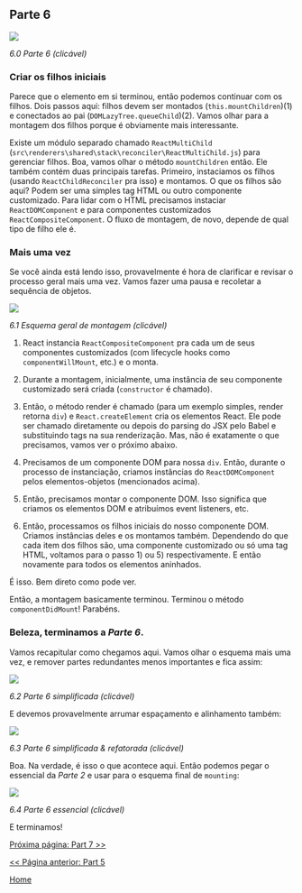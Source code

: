 ## Parte 6

[![](https://rawgit.com/Bogdan-Lyashenko/Under-the-hood-ReactJS/master/stack/images/6/part-6.svg)](https://rawgit.com/Bogdan-Lyashenko/Under-the-hood-ReactJS/master/stack/images/6/part-6.svg)

<em>6.0 Parte 6 (clicável)</em>

### Criar os filhos iniciais

Parece que o elemento em si terminou, então podemos continuar com os filhos. Dois passos aqui: filhos devem ser montados (`this.mountChildren`)(1) e conectados ao pai (`DOMLazyTree.queueChild`)(2). Vamos olhar para a montagem dos filhos porque é obviamente mais interessante.

Existe um módulo separado chamado `ReactMultiChild` (`src\renderers\shared\stack\reconciler\ReactMultiChild.js`) para gerenciar filhos. Boa, vamos olhar o método `mountChildren` então. Ele também contém duas principais tarefas. Primeiro, instaciamos os filhos (usando `ReactChildReconciler` pra isso) e montamos. O que os filhos são aqui? Podem ser uma simples tag HTML ou outro componente customizado. Para lidar com o HTML precisamos instaciar `ReactDOMComponent` e para componentes customizados `ReactCompositeComponent`. O fluxo de montagem, de novo, depende de qual tipo de filho ele é.

### Mais uma vez

Se você ainda está lendo isso, provavelmente é hora de clarificar e revisar o processo geral mais uma vez. Vamos fazer uma pausa e recoletar a sequência de objetos.

[![](https://rawgit.com/Bogdan-Lyashenko/Under-the-hood-ReactJS/master/stack/images/6/overall-mounting-scheme.svg)](https://rawgit.com/Bogdan-Lyashenko/Under-the-hood-ReactJS/master/stack/images/6/overall-mounting-scheme.svg)

<em>6.1 Esquema geral de montagem (clicável)</em>

1) React instancia `ReactCompositeComponent` pra cada um de seus componentes customizados (com lifecycle hooks como `componentWillMount`, etc.) e o monta.

2) Durante a montagem, inicialmente, uma instância de seu componente customizado será criada (`constructor` é chamado).

3) Então, o método render é chamado (para um exemplo simples, render retorna `div`) e `React.createElement` cria os elementos React. Ele pode ser chamado diretamente ou depois do parsing do JSX pelo Babel e substituindo tags na sua renderização. Mas, não é exatamente o que precisamos, vamos ver o próximo abaixo.

4) Precisamos de um componente DOM para nossa `div`. Então, durante o processo de instanciação, criamos instâncias do `ReactDOMComponent` pelos elementos-objetos (mencionados acima).

5) Então, precisamos montar o componente DOM. Isso significa que criamos os elementos DOM e atribuímos event listeners, etc.

6) Então, processamos os filhos iniciais do nosso componente DOM. Criamos instâncias deles e os montamos também. Dependendo do que cada item dos filhos são, uma componente customizado ou só uma tag HTML, voltamos para o passo 1) ou 5) respectivamente. E então novamente para todos os elementos aninhados.

É isso. Bem direto como pode ver.

Então, a montagem basicamente terminou. Terminou o método `componentDidMount`! Parabéns.

### Beleza, terminamos a *Parte 6*.

Vamos recapitular como chegamos aqui. Vamos olhar o esquema mais uma vez, e remover partes redundantes menos importantes e fica assim:

[![](https://rawgit.com/Bogdan-Lyashenko/Under-the-hood-ReactJS/master/stack/images/6/part-6-A.svg)](https://rawgit.com/Bogdan-Lyashenko/Under-the-hood-ReactJS/master/stack/images/6/part-6-A.svg)

<em>6.2 Parte 6 simplificada (clicável)</em>

E devemos provavelmente arrumar espaçamento e alinhamento também:

[![](https://rawgit.com/Bogdan-Lyashenko/Under-the-hood-ReactJS/master/stack/images/6/part-6-B.svg)](https://rawgit.com/Bogdan-Lyashenko/Under-the-hood-ReactJS/master/stack/images/6/part-6-B.svg)

<em>6.3 Parte 6 simplificada & refatorada (clicável)</em>

Boa. Na verdade, é isso o que acontece aqui. Então podemos pegar o essencial da *Parte 2* e usar para o esquema final de `mounting`:

[![](https://rawgit.com/Bogdan-Lyashenko/Under-the-hood-ReactJS/master/stack/images/6/part-6-C.svg)](https://rawgit.com/Bogdan-Lyashenko/Under-the-hood-ReactJS/master/stack/images/6/part-6-C.svg)

<em>6.4 Parte 6 essencial (clicável)</em>

E terminamos!


[Próxima página: Part 7 >>](./Part-7.md)

[<< Página anterior: Part 5](./Part-5.md)


[Home](../../README.md)

